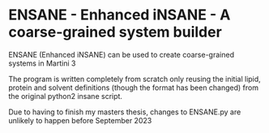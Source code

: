 # ENSANE - Enhanced iNSANE - A coarse-grained system builder
ENSANE (Enhanced iNSANE) can be used to create coarse-grained systems in Martini 3

The program is written completely from scratch only reusing the initial lipid, protein and solvent definitions (though the format has been changed) from the original python2 insane script.

Due to having to finish my masters thesis, changes to ENSANE.py are unlikely to happen before September 2023



